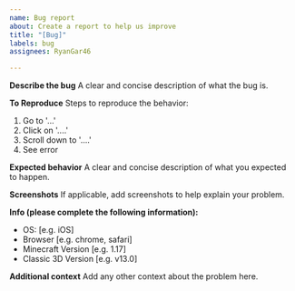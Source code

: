 ```yaml
---
name: Bug report
about: Create a report to help us improve
title: "[Bug]"
labels: bug
assignees: RyanGar46

---
```


**Describe the bug**
A clear and concise description of what the bug is.

**To Reproduce**
Steps to reproduce the behavior:
1. Go to '...'
2. Click on '....'
3. Scroll down to '....'
4. See error

**Expected behavior**
A clear and concise description of what you expected to happen.

**Screenshots**
If applicable, add screenshots to help explain your problem.

**Info (please complete the following information):**
 - OS: [e.g. iOS]
 - Browser [e.g. chrome, safari]
 - Minecraft Version [e.g. 1.17]
 - Classic 3D Version [e.g. v13.0]

**Additional context**
Add any other context about the problem here.
